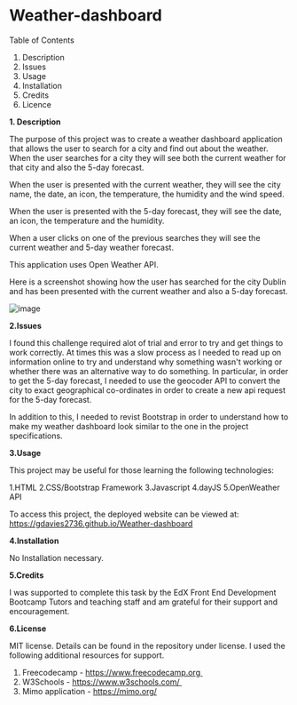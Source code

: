 # Weather-dashboard

Table of Contents

1. Description 
2. Issues 
3. Usage 
4. Installation 
5. Credits 
6. Licence 

**1. Description**



The purpose of this project was to create a weather dashboard application that allows the user to search for a city and find out about the weather. When the user searches for a city they will see both the current weather for that city and also the 5-day forecast. 
 
When the user is presented with the current weather, they will see the city name, the date, an icon, the temperature, the humidity and the wind speed.

When the user is presented with the 5-day forecast, they will see the date, an icon, the temperature and the humidity.

When a user clicks on one of the previous searches they will see the current weather and 5-day weather forecast.

This application uses Open Weather API.

Here is a screenshot showing how the user has searched for the city Dublin and has been presented with the current weather and also a 5-day forecast.

![image](https://github.com/gdavies2736/Weather-dashboard/assets/89836987/7e65cd83-8263-4803-bf8d-451da1489c9c)





**2.Issues**


I found this challenge required alot of trial and error to try and get things to work correctly. At times this was a slow process as I needed to read up on information online to try and understand why something wasn't working or whether there was an alternative way to do something. In particular, in order to get the 5-day forecast, I needed to use the geocoder API to convert the city to exact geographical co-ordinates in order to create a new api request for the 5-day forecast.

In addition to this, I needed to revist Bootstrap in order to understand how to make my weather dashboard look similar to the one in the project specifications. 



**3.Usage**


This project may be useful for those learning the following technologies:

1.HTML
2.CSS/Bootstrap Framework
3.Javascript
4.dayJS
5.OpenWeather API 

To access this project, the deployed website can be viewed at: https://gdavies2736.github.io/Weather-dashboard




**4.Installation**

No Installation necessary.




**5.Credits**

I was supported to complete this task by the EdX Front End Development Bootcamp Tutors and teaching staff and am grateful for their support and encouragement.




**6.License**

MIT license. Details can be found in the repository under license.
I used the following additional resources for support. 
1. Freecodecamp - https://www.freecodecamp.org 
2. W3Schools - https://www.w3schools.com/ 
3. Mimo application - https://mimo.org/
